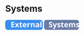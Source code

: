 # Systems
![External](../../../../_images/external.svg) ![External](../../../../_images/systems.svg)

